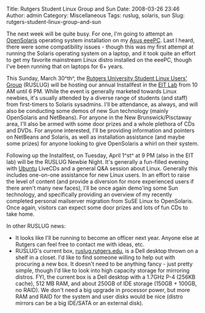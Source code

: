 Title: Rutgers Student Linux Group and Sun
Date: 2008-03-26 23:46
Author: admin
Category: Miscellaneous
Tags: ruslug, solaris, sun
Slug: rutgers-student-linux-group-and-sun

The next week will be quite busy. For one, I'm going to attempt an
[OpenSolaris][] operating system installation on my [Asus eeePC][]. Last
I heard, there were some compatibility issues - though this was my first
attempt at running the Solaris operating system on a laptop, and it took
quite an effort to get my favorite mainstream Linux distro installed on
the eeePC, though I've been running that on laptops for 6+ years.

This Sunday, March 30^th^, the [Rutgers University Student Linux Users'
Group][] (RUSLUG) will be hosting our annual Installfest in the [EIT
Lab][] from 10 AM until 6 PM. While the event is generally marketed
towards Linux newbies, it's usually attended by a diverse range of
students (and staff) from first-timers to Solaris sysadmins. I'll be
attendance, as always, and will also be conducting some demos of new Sun
technology (mainly OpenSolaris and NetBeans). For anyone in the New
Brunswick/Pisctaway area, I'll also be armed with some door prizes and a
whole plethora of CDs and DVDs. For anyone interested, I'll be providing
information and pointers on NetBeans and Solaris, as well as
installation assistance (and maybe some prizes) for anyone looking to
give OpenSolaris a whirl on their system.

Following up the Installfest, on Tuesday, April 1^st^ at 9 PM (also in
the EIT lab) will be the RUSLUG Newbie Night. It's generally a
fun-filled evening with [Ubuntu][] LiveCDs and a general Q&A session
about Linux. Generally this includes one-on-one assistance for new Linux
users. In an effort to raise the level of content (and provide a
diversion for more experienced users if there aren't many new faces),
I'll be once again demo'ing some Sun technology, and specifically
providing an overview of my recently completed personal mailserver
migration from SuSE Linux to OpenSolaris. Once again, visitors can
expect some door prizes and lots of fun CDs to take home.

In other RUSLUG news:

-   It looks like I'll be running to become an officer next year. Anyone
    else at Rutgers can feel free to contact me with ideas, etc.
-   RUSLUG's current box, [ruslug.rutgers.edu][], is a Dell desktop
    thrown on a shelf in a closet. I'd like to find someone willing to
    help out with procuring a new box. It doesn't need to be anything
    fancy - just pretty simple, though I'd like to look into high
    capacity storage for mirroring distros. FYI, the current box is a
    Dell desktop with a 1.7GHz P-4 (256KB cache), 512 MB RAM, and about
    250GB of IDE storage (150GB + 100GB, no RAID). We don't need a big
    upgrade in processor power, but more RAM and RAID for the system and
    user disks would be nice (distro mirrors can be a big IDE/SATA or an
    external disk).

  [OpenSolaris]: http://www.opensolaris.org/os/
  [Asus eeePC]: http://event.asus.com/eeepc/microsites/en/index.htm
  [Rutgers University Student Linux Users' Group]: http://ruslug.rutgers.edu/w/
  [EIT Lab]: http://ruslug.rutgers.edu/w/EitDirections
  [Ubuntu]: http://www.ubuntu.com/
  [ruslug.rutgers.edu]: http://ruslug.rutgers.edu/
